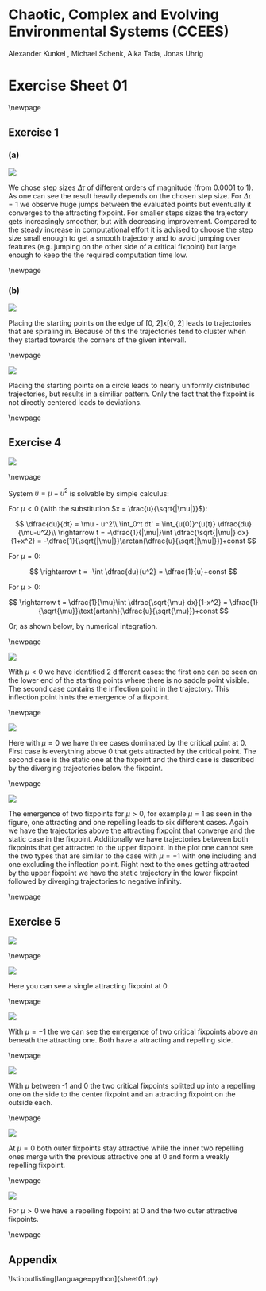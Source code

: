 
# Chaotic, Complex and Evolving Environmental Systems (CCEES)

Alexander Kunkel , Michael Schenk, Aika Tada, Jonas Uhrig 


# Exercise Sheet 01

\newpage

## Exercise 1

### (a)

![](sheet01_ex1a.png)

We chose step sizes $\Delta\tau$ of different orders of magnitude (from 0.0001 to 1). As one can see the result heavily depends on the chosen step size. For $\Delta\tau = 1$ we observe huge jumps between the evaluated points but eventually it converges to the attracting fixpoint. For smaller steps sizes the trajectory gets increasingly smoother, but with decreasing improvement. Compared to the steady increase in computational effort it is advised to choose the step size small enough to get a smooth trajectory and to avoid jumping over features (e.g. jumping on the other side of a critical fixpoint) but large enough to keep the the required computation time low.

\newpage

### (b)

![](sheet01_ex1bsquare.png)

Placing the starting points on the edge of [0, 2]x[0, 2] leads to trajectories that are spiraling in. Because of this the trajectories tend to cluster when they started towards the corners of the given intervall.

\newpage

![](sheet01_ex1bcircle.png)

Placing the starting points on a circle leads to nearly uniformly distributed trajectories, but results in a similiar pattern. Only the fact that the fixpoint is not directly centered leads to deviations.

\newpage

## Exercise 4

![](sheet01_4hand.png)

\newpage 

System $\dot{u} = \mu - u^2$ is solvable by simple calculus:

For $\mu < 0$ (with the substitution $x = \frac{u}{\sqrt{|\mu|}}$):

$$
    \dfrac{du}{dt} = \mu - u^2\\
    \int_0^t dt' = \int_{u(0)}^{u(t)} \dfrac{du}{\mu-u^2}\\
    \rightarrow t = -\dfrac{1}{|\mu|}\int \dfrac{\sqrt{|\mu|} dx}{1+x^2} = -\dfrac{1}{\sqrt{|\mu|}}\arctan(\dfrac{u}{\sqrt{|\mu|}})+const
$$

For $\mu = 0$:

$$
    \rightarrow t = -\int \dfrac{du}{u^2} = \dfrac{1}{u}+const
$$

For $\mu > 0$:

$$
    \rightarrow t = \dfrac{1}{\mu}\int \dfrac{\sqrt{\mu} dx}{1-x^2} = \dfrac{1}{\sqrt{\mu}}\text{artanh}(\dfrac{u}{\sqrt{\mu}})+const
$$

Or, as shown below, by numerical integration.

\newpage

![](sheet01_ex4_mu=-1.png)

With $\mu < 0$ we have identified 2 different cases: the first one can be seen on the lower end of the starting points where there is no saddle point visible. The second case contains the inflection point in the trajectory. This inflection point hints the emergence of a fixpoint.

\newpage

![](sheet01_ex4_mu=0.png)

Here with $\mu = 0$ we have three cases dominated by the critical point at 0. First case is everything above 0 that gets attracted by the critical point. The second case is the static one at the fixpoint and the third case is described by the diverging trajectories below the fixpoint.

\newpage

![](sheet01_ex4_mu=1.png)

The emergence of two fixpoints for $\mu > 0$, for example $\mu = 1$ as seen in the figure, one attracting and one repelling leads to six different cases. Again we have the trajectories above the attracting fixpoint that converge and the static case in the fixpoint. Additionally we have trajectories between both fixpoints that get attracted to the upper fixpoint. In the plot one cannot see the two types that are similar to the case with $\mu = -1$ with one including and one excluding the inflection point. Right next to the ones getting attracted by the upper fixpoint we have the static trajectory in the lower fixpoint followed by diverging trajectories to negative infinity.

\newpage

## Exercise 5

![](sheet01_5hand.png)

\newpage

![](sheet01_ex5_mu=-2.png)

Here you can see a single attracting fixpoint at 0.

\newpage

![](sheet01_ex5_mu=-1.png)

With $\mu = -1$ the we can see the emergence of two critical fixpoints above an beneath the attracting one. Both have a attracting and repelling side.

\newpage

![](sheet01_ex5_mu=-0.5.png)

With $\mu$ between -1 and 0 the two critical fixpoints splitted up into a repelling one on the side to the center fixpoint and an attracting fixpoint on the outside each.

\newpage

![](sheet01_ex5_mu=0.png)

At $\mu = 0$ both outer fixpoints stay attractive while the inner two repelling ones merge with the previous attractive one at 0 and form a weakly repelling fixpoint.

\newpage

![](sheet01_ex5_mu=1.png)

For $\mu > 0$ we have a repelling fixpoint at 0 and the two outer attractive fixpoints.

\newpage

## Appendix

\lstinputlisting[language=python]{sheet01.py}
